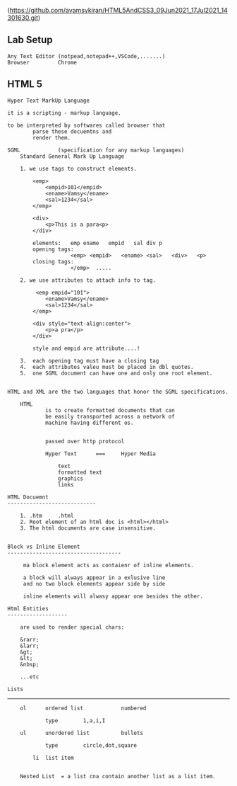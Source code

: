 (https://github.com/avamsykiran/HTML5AndCSS3_09Jun2021_17Jul2021_14301630.git)

Lab Setup
----------------------------------------------------------

    Any Text Editor (notpead,notepad++,VSCode,.......)
    Browser         Chrome

HTML 5
-----------------------------------------------------------

    Hyper Text MarkUp Language

    it is a scripting - markup language.

    to be interpreted by softwares called browser that 
            parse these docuemtns and 
            render them.

    SGML            (specification for any markup languages)
        Standard General Mark Up Language

        1. we use tags to construct elements.
            
            <emp>
                <empid>101</empid>
                <ename>Vamsy</ename>
                <sal>1234</sal>
            </emp>

            <div>
                <p>This is a para<p>
            </div>

            elements:   emp ename   empid   sal div p
            opening tags:
                        <emp> <empid>   <ename> <sal>   <div>   <p>  
            closing tags:
                        </emp>  .....

        2. we use attributes to attach info to tag.

             <emp empid="101">
                <ename>Vamsy</ename>
                <sal>1234</sal>
            </emp>

            <div style="text-align:center">
                <p>a pra</p>
            </div>

            style and empid are attribute....!

        3.  each opening tag must have a closing tag
        4.  each attributes valeu must be placed in dbl quotes.
        5.  one SGML document can have one and only one root element.


    HTML and XML are the two languages that honor the SGML specifications.

        HTML
                is to create formatted documents that can
                be easily transported across a network of 
                machine having different os.


                passed over http protocol

                Hyper Text      ===     Hyper Media

                    text
                    formatted text
                    graphics
                    links

    HTML Docuemnt
    ----------------------------

        1. .htm     .html
        2. Root element of an html doc is <html></html>
        3. The html documents are case insensitive.


    Block vs Inline Element
    ------------------------------------

         ma block element acts as contaienr of inline elements.

         a block will always appear in a exlusive line
         and no two block elements appear side by side

         inline elements will alwasy appear one besides the other.

    Html Entities
    -------------------

        are used to render special chars:

        &rarr;
        &larr;
        &gt;
        &lt;
        &nbsp;

        ...etc

    Lists
   -------------------
        ol      ordered list            numbered

                type        1,a,i,I

        ul      unordered list          bullets

                type        circle,dot,square

            li  list item
                

        Nested List  = a list cna contain another list as a list item.

